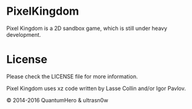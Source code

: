 # PixelKingdom
Pixel Kingdom is a 2D sandbox game, which is still under heavy development.






# License
Please check the LICENSE file for more information.

Pixel Kingdom uses xz code written by Lasse Collin and/or Igor Pavlov.

© 2014-2016 QuantumHero & ultrasn0w
